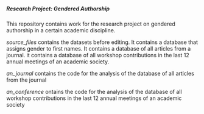 ##### Research Project: Gendered Authorship 
 
This repository contains work for the research project on gendered authorship in a certain academic discipline.

*source_files* contains the datasets before editing. It contains a database that assigns gender to first names. It contains a database of all articles from a journal. it contains a database of all workshop contributions in the last 12 annual meetings of an academic society. 

*an_journal* contains the code for the analysis of the database of all articles from the journal

*an_conference* ontains the code for the analysis of the database of all workshop contributions in the last 12 annual meetings of an academic society